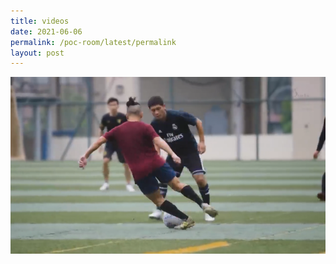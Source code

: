 ```yaml
---
title: videos
date: 2021-06-06
permalink: /poc-room/latest/permalink
layout: post
---
```

![Alt text for image on Isomer site](/images/vid5_r.png)